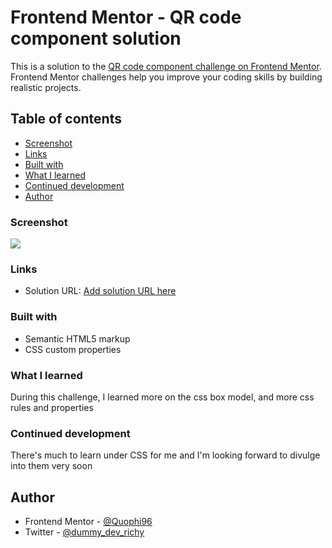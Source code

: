 # Frontend Mentor - QR code component solution

This is a solution to the [QR code component challenge on Frontend Mentor](https://www.frontendmentor.io/challenges/qr-code-component-iux_sIO_H). Frontend Mentor challenges help you improve your coding skills by building realistic projects. 

## Table of contents

  - [Screenshot](#screenshot)
  - [Links](#links)
  - [Built with](#built-with)
  - [What I learned](#what-i-learned)
  - [Continued development](#continued-development)
  - [Author](#author)



### Screenshot

![](./screenshot.png)



### Links

- Solution URL: [Add solution URL here](http://127.0.0.1:5500/index.html)




### Built with

- Semantic HTML5 markup
- CSS custom properties

### What I learned

During this challenge, I learned more on the css box model, and more css rules and properties




### Continued development

There's much to learn under CSS for me and I'm looking forward to divulge into them very soon 





## Author

- Frontend Mentor - [@Quophi96](https://www.frontendmentor.io/profile/Quophi96)
- Twitter - [@dummy_dev_richy](https://www.twitter.com/dummy_dev_richy)




